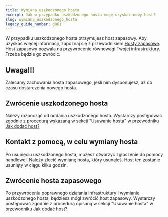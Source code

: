 ```yaml
---
title: Wymiana uszkodzonego hosta
excerpt: Jak w przypadku uszkodzonego hosta mogę uzyskać nowy host?
slug: wymiana_uszkodzonego_hosta
legacy_guide_number: g861
---
```


W przypadku uszkodzonego hosta otrzymujesz host zapasowy. Aby uzyskać więcej informacji, zapoznaj się z przewodnikiem  [Hosty zapasowe]({legacy}860). Host zapasowy pozwala na przywrócenie równowagi Twojej infrastruktury. Trzeba będzie go zwrócić.

## Uwaga!!!
Zalecamy zachowania hosta zapasowego, jeśli nim dysponujesz, aż do czasu dostarczenia nowego hosta.

## Zwrócenie uszkodzonego hosta
Należy rozpocząć od oddania uszkodzonego hosta. 
Wystarczy postępować zgodnie z procedurą wskazaną w sekcji "Usuwanie hosta" w przewodniku [Jak dodać host?](../w_jaki_sposob_dodac_host/)


## Kontakt z pomocą, w celu wymiany hosta
Po usunięciu uszkodzonego hosta, możesz otworzyć zgłoszenie do pomocy handlowej. 
Należy zlecić wymianę hosta, który usunąłeś. Host ten zostanie usunięty w ciągu kilku godzin.


## Zwrócenie hosta zapasowego
Po przywróceniu poprawnego działania infrastruktury i wymianie uszkodzonego hosta, będziesz mógł zwrócić host zapasowy. Wystarczy postępować zgodnie z procedurą opisaną w sekcji "Usuwanie hosta" w przewodniku [Jak dodać host?](../w_jaki_sposob_dodac_host/).

